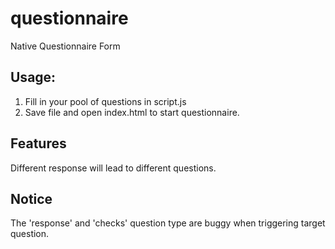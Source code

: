 # questionnaire
Native Questionnaire Form

## Usage:
1. Fill in your pool of questions in script.js
2. Save file and open index.html to start questionnaire.

## Features
Different response will lead to different questions.

## Notice
The 'response' and 'checks' question type are buggy when triggering target question.
